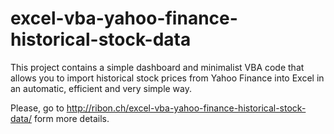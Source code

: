 # excel-vba-yahoo-finance-historical-stock-data
This project contains a simple dashboard and minimalist VBA code that allows you to import historical stock prices from Yahoo Finance into Excel in an automatic, efficient and very simple way. 

Please, go to http://ribon.ch/excel-vba-yahoo-finance-historical-stock-data/ form more details.
